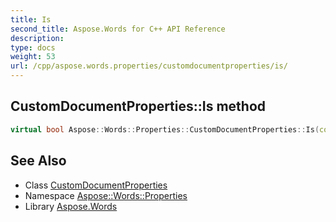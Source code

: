 ```yaml
---
title: Is
second_title: Aspose.Words for C++ API Reference
description: 
type: docs
weight: 53
url: /cpp/aspose.words.properties/customdocumentproperties/is/
---
```

## CustomDocumentProperties::Is method




```cpp
virtual bool Aspose::Words::Properties::CustomDocumentProperties::Is(const System::TypeInfo &target) const override
```

## See Also

* Class [CustomDocumentProperties](../)
* Namespace [Aspose::Words::Properties](../../)
* Library [Aspose.Words](../../../)
